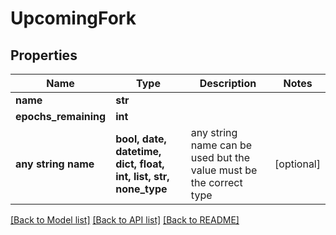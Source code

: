 # UpcomingFork


## Properties
Name | Type | Description | Notes
------------ | ------------- | ------------- | -------------
**name** | **str** |  | 
**epochs_remaining** | **int** |  | 
**any string name** | **bool, date, datetime, dict, float, int, list, str, none_type** | any string name can be used but the value must be the correct type | [optional]

[[Back to Model list]](../README.md#documentation-for-models) [[Back to API list]](../README.md#documentation-for-api-endpoints) [[Back to README]](../README.md)


